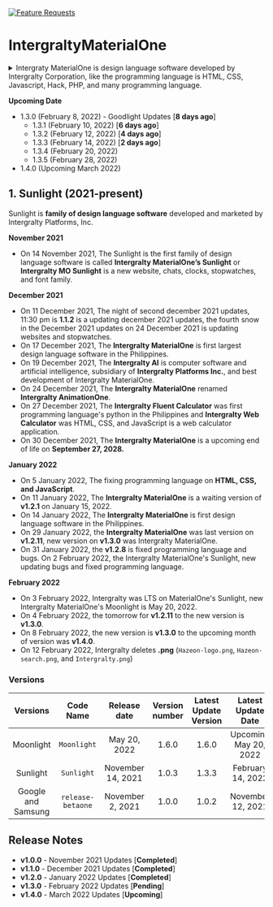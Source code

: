 [![Feature Requests](https://img.shields.io/github/issues/Intergralty/IntergraltyMaterialOne)](https://github.com/Intergralty/MaterialOne)
# IntergraltyMaterialOne

<details><summary>Intergraty MaterialOne is design language software developed by Intergralty Corporation, like the programming language is HTML, CSS, Javascript, Hack, PHP, and many programming language.</summary>

* 1.0.0 (November 2, 2021) - First Google and Samsung Clocks
   * 1.0.1 (November 8, 2021) - Analog Clocks and Digital Clocks
   * 1.0.2 (November 12, 2021) - Browser, Stopwatch, Digital Clock, and Logos
   * 1.0.3 (November 14, 2021) - Live Wallpapers
   * 1.0.4 (November 25, 2021) - Updating `README.md`.
   * 1.0.5 (December 1, 2021) - Websites and Online Chats
   * 1.0.6 (December 4, 2021) - Fixed the Programming Language and Failed ASP.NET`.
 
* 1.1.0 (December 6, 2021) - December 2021 Updates
   * 1.1.1 (December 10, 2021) - First Snow in the December 2021 Updates
   * 1.1.2 (December 12, 2021) - Second Snow in the December 2021 Updates
   * 1.1.3 (December 15, 2021) - Third Snow in the December 2021 Updates
   * 1.1.4 (December 20, 2021) - Fourth Snow in the December 2021 Updates; The **Intergralty Events 2021** is December 21, 2021, the documents.
   * **Sancisoft Franco Updates**
   * 1.1.5 (December 21, 2021) - Fifth Snow in the December 2021 Updates
   * 1.1.6 (December 23, 2021) - Sixth Snow in the December 2021 Updates
   * 1.1.7 (December 25, 2021) - Seventh Snow in the December 2021 Updates
   * 1.1.8 (December 26, 2021) - First Fireworks in the New Year 2022 Updates
   * 1.1.9 (December 31, 2021) - Second Fireworks in the New Year 2022 Updates
   * 1.1.10 (December 31, 2021) - Third Fireworks in the New Year 2022 Updates
   * 1.1.11 (January 1, 2022) - Last Fireworks in the New Year 2022 Updates
   * 1.1.12 (January 2, 2022) - First Cold of the Winter Updates
   * 1.1.13 (January 3, 2022) - Second Cold of the Winter Updates
   * 1.1.14 (January 5, 2022) - Third Cold of the Winter Updates
   * 1.1.15 (January 7, 2022) - Fourth Cold of the Winter Updates
   * 1.1.16 (January 11, 2022) - Fifth Cold of the Winter Updates

* 1.2.0 (January 12, 2022) - January 2022 Updates
   * 1.2.1 (January 15, 2022) - Seventh Cold of the Winter Updates
   * 1.2.2 (January 17, 2022) - Eighth Cold of the Winter Updates
   * 1.2.3 (January 20, 2022) - First World of the Winter Updates
   * **Sancisoft Franco Updates**
   * 1.2.4 (January 22, 2022) - Second World of the Winter Updates
   * 1.2.5 (January 24, 2022) - Third World of the Winter Updates
   * 1.2.6 (January 25, 2022) - Fourth World of the Winter Updates
   * 1.2.7 (January 28, 2022) - Fifth World of the Winter Updates
   * 1.2.8 (January 31, 2022) - Sixth World of the Winter Updates
   * 1.2.9 (February 2, 2022) - Seventh World of the Winter Updates
   * 1.2.10 (February 4, 2022) - Eighth World of the Winter Updates
   * 1.2.11 (February 5, 2022) - Ninth World of the Winter Updates
</details>

**Upcoming Date**
* 1.3.0 (February 8, 2022) - Goodlight Updates [**8 days ago**]
  * 1.3.1 (February 10, 2022) [**6 days ago**]
  * 1.3.2 (February 12, 2022) [**4 days ago**]
  * 1.3.3 (February 14, 2022) [**2 days ago**]
  * 1.3.4 (February 20, 2022)
  * 1.3.5 (February 28, 2022)
* 1.4.0 (Upcoming March 2022)

## 1. Sunlight (2021-present)
Sunlight is **family of design language software** developed and marketed by Intergralty Platforms, Inc. 

**November 2021**
* On 14 November 2021, The Sunlight is the first family of design language software is called **Intergralty MaterialOne’s Sunlight** or **Intergralty MO Sunlight** is a new website, chats, clocks, stopwatches, and font family. 

**December 2021**
* On 11 December 2021, The night of second december 2021 updates, 11:30 pm is **1.1.2** is a updating december 2021 updates, the fourth snow in the December 2021 updates on 24 December 2021 is updating websites and stopwatches. 
* On 17 December 2021, The **Intergralty MaterialOne** is first largest design language software in the Philippines. 
* On 19 December 2021, The **Intergralty AI** is computer software and artificial intelligence, subsidiary of **Intergralty Platforms Inc.**, and best development of Intergralty MaterialOne. 
* On 24 December 2021, The **Intergralty MaterialOne** renamed **Intergralty AnimationOne**. 
* On 27 December 2021, The **Intergralty Fluent Calculator** was first programming language's python in the Philippines and **Intergralty Web Calculator** was HTML, CSS, and JavaScript is a web calculator application. 
* On 30 December 2021, The **Intergralty MaterialOne** is a upcoming end of life on **September 27, 2028.** 

**January 2022**
* On 5 January 2022, The fixing programming language on **HTML, CSS, and JavaScript**. 
* On 11 January 2022, The **Intergralty MaterialOne** is a waiting version of **v1.2.1** on January 15, 2022. 
* On 14 January 2022, The **Intergralty MaterialOne** is first design language software in the Philippines. 
* On 29 January 2022, the **Intergralty MaterialOne** was last version on **v1.2.11**, new version on **v1.3.0** was Intergralty MaterialOne. 
* On 31 January 2022, the **v1.2.8** is fixed programming language and bugs. On 2 February 2022, the Intergralty MaterialOne's Sunlight, new updating bugs and fixed programming language.

**February 2022**
* On 3 February 2022, Intergralty was LTS on MaterialOne's Sunlight, new Intergralty MaterialOne's Moonlight is May 20, 2022.
* On 4 February 2022, the tomorrow for **v1.2.11** to the new version is **v1.3.0**.
* On 8 February 2022, the new version is **v1.3.0** to the upcoming month of version was **v1.4.0**.
* On 12 February 2022, Intergralty deletes **.png** (`Hazeon-logo.png`, `Hazeon-search.png`, and `Intergralty.png`)

### **Versions**
| Versions | Code Name | Release date | Version number | Latest Update Version | Latest Update Date | Support Ends |
|:-:|:-:|:-:|:-:|:-:|:-:|:-:|
| Moonlight | `Moonlight` | May 20, 2022 | 1.6.0 | 1.6.0 | Upcoming May 20, 2022 | November 15, 2024 |
| Sunlight | `Sunlight` | November 14, 2021 | 1.0.3 | 1.3.3 | February 14, 2022 | November 15, 2023 |
| Google and Samsung | `release-betaone` | November 2, 2021 | 1.0.0 | 1.0.2 | November 12, 2021 | November 15, 2022 |

## Release Notes

* **v1.0.0** - November 2021 Updates [**Completed**]
* **v1.1.0** - December 2021 Updates [**Completed**]
* **v1.2.0** - January 2022 Updates [**Completed**]
* **v1.3.0** - February 2022 Updates [**Pending**]
* **v1.4.0** - March 2022 Updates [**Upcoming**]

